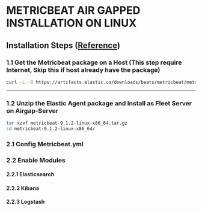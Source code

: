 # METRICBEAT AIR GAPPED INSTALLATION ON LINUX

## Installation Steps ([Reference](https://www.elastic.co/docs/reference/beats/metricbeat/metricbeat-installation-configuration))

### 1.1 Get the Metricbeat package on a Host (This step require Internet, Skip this if host already have the package)

```bash
curl -L -O https://artifacts.elastic.co/downloads/beats/metricbeat/metricbeat-9.1.2-linux-x86_64.tar.gz
```

---

### 1.2 Unzip the Elastic Agent package and Install as Fleet Server on Airgap-Server
```bash
tar xzvf metricbeat-9.1.2-linux-x86_64.tar.gz
cd metricbeat-9.1.2-linux-x86_64/
```

### 2.1 Config Metricbeat.yml

### 2.2 Enable Modules

#### 2.2.1 Elasticsearch

#### 2.2.2 Kibana

#### 2.2.3 Logstash
